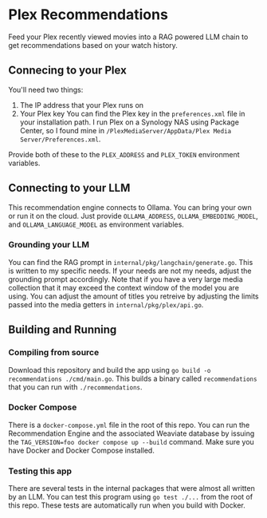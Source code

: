 # Plex Recommendations
Feed your Plex recently viewed movies into a RAG powered LLM chain to get recommendations based on your watch history.

## Connecing to your Plex
You'll need two things:
1. The IP address that your Plex runs on
2. Your Plex key
You can find the Plex key in the `preferences.xml` file in your installation path.
I run Plex on a Synology NAS using Package Center, so I found mine in 
`/PlexMediaServer/AppData/Plex Media Server/Preferences.xml`. 

Provide both of these to the `PLEX_ADDRESS` and `PLEX_TOKEN` environment variables.

## Connecting to your LLM
This recommendation engine connects to Ollama. You can bring your own or 
run it on the cloud. Just provide `OLLAMA_ADDRESS`, `OLLAMA_EMBEDDING_MODEL`, and `OLLAMA_LANGUAGE_MODEL` as 
environment variables. 

### Grounding your LLM
You can find the RAG prompt in `internal/pkg/langchain/generate.go`. This is 
written to my specific needs. If your needs are not my needs, adjust the 
grounding prompt accordingly. Note that if you have a very large media collection
that it may exceed the context window of the model you are using. You can 
adjust the amount of titles you retreive by adjusting the limits passed into
the media getters in `internal/pkg/plex/api.go`. 

## Building and Running
### Compiling from source
Download this repository and build the app using 
`go build -o recommendations ./cmd/main.go`. This builds a binary called
`recommendations` that you can run with `./recommendations`. 

### Docker Compose
There is a `docker-compose.yml` file in the root of this repo. You can run
the Recommendation Engine and the associated Weaviate database by issuing the
`TAG_VERSION=foo docker compose up --build` command. Make sure you have 
Docker and Docker Compose installed. 

### Testing this app
There are several tests in the internal packages that were almost all written by 
an LLM. You can test this program using `go test ./...` from the root of this repo. These tests are automatically run when you build with Docker.